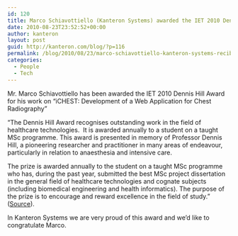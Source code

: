 ```yaml
---
id: 120
title: Marco Schiavottiello (Kanteron Systems) awarded the IET 2010 Dennis Hill Award
date: 2010-08-23T23:52:52+00:00
author: kanteron
layout: post
guid: http://kanteron.com/blog/?p=116
permalink: /blog/2010/08/23/marco-schiavottiello-kanteron-systems-recibe-el-premio-dennis-hill-2010/
categories:
  - People
  - Tech
---
```

Mr. Marco Schiavottiello has been awarded the IET 2010 Dennis Hill Award for his work on “iCHEST: Development of a Web Application for Chest Radiography”

&#8220;The Dennis Hill Award recognises outstanding work in the field of healthcare technologies.  It is awarded annually to a student on a taught MSc programme. This award is presented in memory of Professor Dennis Hill, a pioneering researcher and practitioner in many areas of endeavour, particularly in relation to anaesthesia and intensive care.

The prize is awarded annually to the student on a taught MSc programme who has, during the past year, submitted the best MSc project dissertation in the general field of healthcare technologies and cognate subjects (including biomedical engineering and health informatics). The purpose of the prize is to encourage and reward excellence in the field of study.&#8221; (<a title="http://www.theiet.org/about/scholarships-awards/achievement/hill-what.cfm" href="http://www.theiet.org/about/scholarships-awards/achievement/hill-what.cfm" target="_blank">Source</a>).

In Kanteron Systems we are very proud of this award and we&#8217;d like to congratulate Marco.
